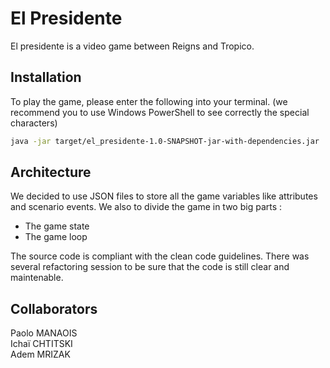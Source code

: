 
# El Presidente

El presidente is a video game between Reigns and Tropico.

## Installation

To play the game, please enter the following into your terminal. (we recommend you to use Windows PowerShell to see correctly the special characters)
```bash
java -jar target/el_presidente-1.0-SNAPSHOT-jar-with-dependencies.jar
```

## Architecture

We decided to use JSON files to store all the game variables like attributes and scenario events. We also to divide the game in two big parts : 

 - The game state
 - The game loop
 
 The source code is compliant with the clean code guidelines. There was several refactoring session to be sure that the code is still clear and maintenable.

## Collaborators
Paolo MANAOIS  
Ichaï CHTITSKI  
Adem MRIZAK
